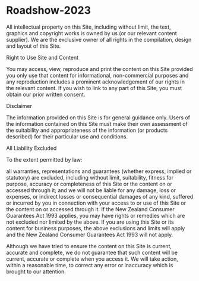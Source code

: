 # Roadshow-2023
All intellectual property on this Site, including without limit, the text, graphics and copyright works is owned by us (or our relevant content supplier). We are the exclusive owner of all rights in the compilation, design and layout of this Site.

Right to Use Site and Content

You may access, view, reproduce and print the content on this Site provided you only use that content for informational, non-commercial purposes and any reproduction includes a prominent acknowledgement of our rights in the relevant content. If you wish to link to any part of this Site, you must obtain our prior written consent.

Disclaimer

The information provided on this Site is for general guidance only. Users of the information contained on this Site must make their own assessment of the suitability and appropriateness of the information (or products described) for their particular use and conditions.

All Liability Excluded

To the extent permitted by law:

all warranties, representations and guarantees (whether express, implied or statutory) are excluded, including without limit, suitability, fitness for purpose, accuracy or completeness of this Site or the content on or accessed through it; and
we will not be liable for any damage, loss or expenses, or indirect losses or consequential damages of any kind, suffered or incurred by you in connection with your access to or use of this Site or the content on or accessed through it.
If the New Zealand Consumer Guarantees Act 1993 applies, you may have rights or remedies which are not excluded nor limited by the above. If you are using this Site or its content for business purposes, the above exclusions and limits will apply and the New Zealand Consumer Guarantees Act 1993 will not apply.

Although we have tried to ensure the content on this Site is current, accurate and complete, we do not guarantee that such content will be current, accurate or complete when you access it. We will take action, within a reasonable time, to correct any error or inaccuracy which is brought to our attention.

